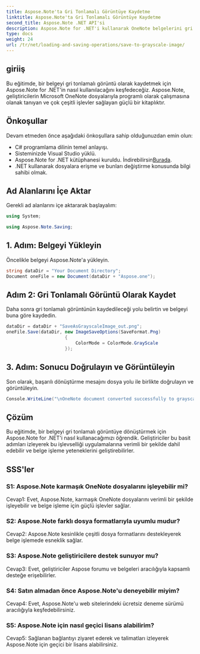 ```yaml
---
title: Aspose.Note'ta Gri Tonlamalı Görüntüye Kaydetme
linktitle: Aspose.Note'ta Gri Tonlamalı Görüntüye Kaydetme
second_title: Aspose.Note .NET API'si
description: Aspose.Note for .NET'i kullanarak OneNote belgelerini gri tonlamalı görüntüler olarak nasıl kaydedeceğinizi öğrenin. Verimli belge işleme için bu kapsamlı eğitimi izleyin.
type: docs
weight: 24
url: /tr/net/loading-and-saving-operations/save-to-grayscale-image/
---
```

## giriiş

Bu eğitimde, bir belgeyi gri tonlamalı görüntü olarak kaydetmek için Aspose.Note for .NET'in nasıl kullanılacağını keşfedeceğiz. Aspose.Note, geliştiricilerin Microsoft OneNote dosyalarıyla programlı olarak çalışmasına olanak tanıyan ve çok çeşitli işlevler sağlayan güçlü bir kitaplıktır.

## Önkoşullar

Devam etmeden önce aşağıdaki önkoşullara sahip olduğunuzdan emin olun:

- C# programlama dilinin temel anlayışı.
- Sisteminizde Visual Studio yüklü.
-  Aspose.Note for .NET kütüphanesi kuruldu. İndirebilirsin[Burada](https://releases.aspose.com/note/net/).
- .NET kullanarak dosyalara erişme ve bunları değiştirme konusunda bilgi sahibi olmak.

## Ad Alanlarını İçe Aktar

Gerekli ad alanlarını içe aktararak başlayalım:

```csharp
using System;

using Aspose.Note.Saving;

```

## 1. Adım: Belgeyi Yükleyin

Öncelikle belgeyi Aspose.Note'a yükleyin. 

```csharp
string dataDir = "Your Document Directory";
Document oneFile = new Document(dataDir + "Aspose.one");
```

## Adım 2: Gri Tonlamalı Görüntü Olarak Kaydet

Daha sonra gri tonlamalı görüntünün kaydedileceği yolu belirtin ve belgeyi buna göre kaydedin.

```csharp
dataDir = dataDir + "SaveAsGrayscaleImage_out.png";
oneFile.Save(dataDir, new ImageSaveOptions(SaveFormat.Png)
					  {
						  ColorMode = ColorMode.GrayScale
					  });
```

## 3. Adım: Sonucu Doğrulayın ve Görüntüleyin

Son olarak, başarılı dönüştürme mesajını dosya yolu ile birlikte doğrulayın ve görüntüleyin.

```csharp
Console.WriteLine("\nOneNote document converted successfully to grayscale image.\nFile saved at " + dataDir);
```

## Çözüm

Bu eğitimde, bir belgeyi gri tonlamalı görüntüye dönüştürmek için Aspose.Note for .NET'i nasıl kullanacağımızı öğrendik. Geliştiriciler bu basit adımları izleyerek bu işlevselliği uygulamalarına verimli bir şekilde dahil edebilir ve belge işleme yeteneklerini geliştirebilirler.

## SSS'ler

### S1: Aspose.Note karmaşık OneNote dosyalarını işleyebilir mi?

Cevap1: Evet, Aspose.Note, karmaşık OneNote dosyalarını verimli bir şekilde işleyebilir ve belge işleme için güçlü işlevler sağlar.

### S2: Aspose.Note farklı dosya formatlarıyla uyumlu mudur?

Cevap2: Aspose.Note kesinlikle çeşitli dosya formatlarını destekleyerek belge işlemede esneklik sağlar.

### S3: Aspose.Note geliştiricilere destek sunuyor mu?

Cevap3: Evet, geliştiriciler Aspose forumu ve belgeleri aracılığıyla kapsamlı desteğe erişebilirler.

### S4: Satın almadan önce Aspose.Note'u deneyebilir miyim?

Cevap4: Evet, Aspose.Note'u web sitelerindeki ücretsiz deneme sürümü aracılığıyla keşfedebilirsiniz.

### S5: Aspose.Note için nasıl geçici lisans alabilirim?

Cevap5: Sağlanan bağlantıyı ziyaret ederek ve talimatları izleyerek Aspose.Note için geçici bir lisans alabilirsiniz.